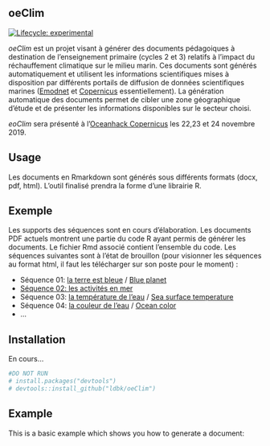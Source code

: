 
<!-- README.md is generated from README.Rmd. Please edit that file -->

## oeClim

<!-- badges: start -->

[![Lifecycle:
experimental](https://img.shields.io/badge/lifecycle-experimental-orange.svg)](https://www.tidyverse.org/lifecycle/#experimental)
<!-- badges: end -->

*oeClim* est un projet visant à générer des documents pédagoiques à
destination de l’enseignement primaire (cycles 2 et 3) relatifs à
l’impact du réchauffement climatique sur le milieu marin. Ces
documents sont générés automatiquement et utilisent les informations
scientifiques mises à disposition par différents portails de diffusion
de données scientifiques marines ([Emodnet](http://www.emodnet.eu) et
[Copernicus](http://www.copernicus.eu) essentiellement). La génération
automatique des documents permet de cibler une zone géographique d’étude
et de présenter les informations disponibles sur le secteur choisi.

*eoClim* sera présenté à l’[Oceanhack
Copernicus](http://garage48.org/events/copernicus-oceanhack) les 22,23
et 24 novembre 2019.

## Usage

Les documents en Rmarkdown sont générés sous différents formats (docx,
pdf, html). L’outil finalisé prendra la forme d’une librairie R.

## Exemple

Les supports des séquences sont en cours d’élaboration. Les documents
PDF actuels montrent une partie du code R ayant permis de générer les
documents. Le fichier Rmd associé contient l’ensemble du code. Les
séquences suivantes sont à l’état de brouillon (pour visionner les
séquences au format html, il faut les télécharger sur son poste pour le
moment) :

  - Séquence 01: [la terre est
    bleue](/code/01_la_terre_est_bleue_fr.pdf) / [Blue
    planet](/code/01_blue_planet_eng.pdf)
  - [Séquence 02: les activités en
    mer](/code/02_les_activités_en_mer.pdf)
  - Séquence 03: [la température de
    l’eau](/code/03_la_température_de_la_mer_fr.pdf) / [Sea surface
    temperature](/code/03_sea_surface_temperature_eng.pdf)
  - Séquence 04: [la couleur de
    l’eau](/code/04_la_couleur_de_l_eau_fr.pdf) / [Ocean
    color](/code/04_ocean_color_eng.pdf)
  - …


## Installation

En cours…

``` r
#DO NOT RUN
# install.packages("devtools")
# devtools::install_github("ldbk/oeClim")
```

## Example

This is a basic example which shows you how to generate a document:
